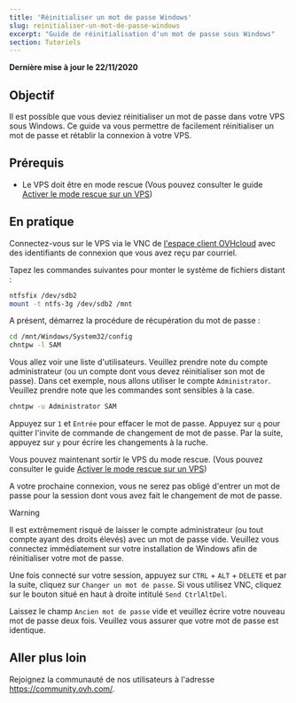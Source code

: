 ```yaml
---
title: 'Réinitialiser un mot de passe Windows'
slug: reinitialiser-un-mot-de-passe-windows
excerpt: "Guide de réinitialisation d'un mot de passe sous Windows"
section: Tutoriels
---
```


**Dernière mise à jour le 22/11/2020**

## Objectif

Il est possible que vous deviez réinitialiser un mot de passe dans votre VPS sous Windows. Ce guide va vous permettre de facilement réinitialiser un mot de passe et rétablir la connexion à votre VPS.

## Prérequis

- Le VPS doit être en mode rescue (Vous pouvez consulter le guide [Activer le mode rescue sur un VPS](../rescue))

## En pratique

Connectez-vous sur le VPS via le VNC de [l'espace client OVHcloud](https://www.ovh.com/auth/?action=gotomanager) avec des identifiants de connexion que vous avez reçu par courriel.

Tapez les commandes suivantes pour monter le système de fichiers distant :

```sh
ntfsfix /dev/sdb2
mount -t ntfs-3g /dev/sdb2 /mnt
```

A présent, démarrez la procédure de récupération du mot de passe :

```sh
cd /mnt/Windows/System32/config
chntpw -l SAM
```

Vous allez voir une liste d'utilisateurs. Veuillez prendre note du compte administrateur (ou un compte dont vous devez réinitialiser son mot de passe). Dans cet exemple, nous allons utiliser le compte `Administrator`. Veuillez prendre note que les commandes sont sensibles à la case.

```sh
chntpw -u Administrator SAM
```

Appuyez sur `1` et `Entrée` pour effacer le mot de passe. Appuyez sur `q` pour quitter l'invite de commande de changement de mot de passe. Par la suite, appuyez sur `y` pour écrire les changements à la ruche.

Vous pouvez maintenant sortir le VPS du mode rescue. (Vous pouvez consulter le guide [Activer le mode rescue sur un VPS](../rescue))

A votre prochaine connexion, vous ne serez pas obligé d'entrer un mot de passe pour la session dont vous avez fait le changement de mot de passe.

> [!warning]
>
> Il est extrêmement risqué de laisser le compte administrateur (ou tout compte ayant des droits élevés) avec un mot de passe vide. Veuillez vous connectez immédiatement sur votre installation de Windows afin de réinitialiser votre mot de passe.
> 

Une fois connecté sur votre session, appuyez sur `CTRL` + `ALT` + `DELETE` et par la suite, cliquez sur `Changer un mot de passe`. Si vous utilisez VNC, cliquez sur le bouton situé en haut à droite intitulé `Send CtrlAltDel`.

Laissez le champ `Ancien mot de passe` vide et veuillez écrire votre nouveau mot de passe deux fois. Veuillez vous assurer que votre mot de passe est identique.

## Aller plus loin

Rejoignez la communauté de nos utilisateurs à l'adresse <https://community.ovh.com/>.
